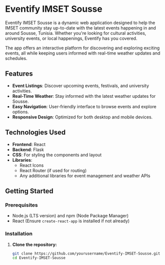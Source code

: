 # Eventify IMSET Sousse

Eventify IMSET Sousse is a dynamic web application designed to help the IMSET community stay up-to-date with the latest events happening in and around Sousse, Tunisia. Whether you're looking for cultural activities, university events, or local happenings, Eventify has you covered. 

The app offers an interactive platform for discovering and exploring exciting events, all while keeping users informed with real-time weather updates and schedules.

## Features

- **Event Listings**: Discover upcoming events, festivals, and university activities.
- **Real-Time Weather**: Stay informed with the latest weather updates for Sousse.
- **Easy Navigation**: User-friendly interface to browse events and explore options.
- **Responsive Design**: Optimized for both desktop and mobile devices.

## Technologies Used

- **Frontend**: React
- **Backend**: Flask 
- **CSS**: For styling the components and layout
- **Libraries**: 
  - React Icons
  - React Router (if used for routing)
  - Any additional libraries for event management and weather APIs

## Getting Started

### Prerequisites

- Node.js (LTS version) and npm (Node Package Manager)
- React (Ensure `create-react-app` is installed if not already)
  
### Installation

1. **Clone the repository:**
   ```bash
   git clone https://github.com/yourusername/Eventify-IMSET-Sousse.git
   cd Eventify-IMSET-Sousse
